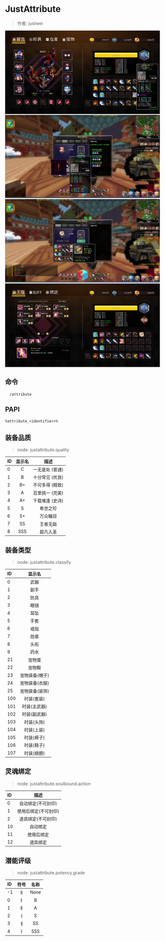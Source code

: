 # JustAttribute

> 作者: justwei

![img](./.img/0.png)
![img](./.img/1.png)
![img](./.img/2.png)
![img](./.img/3.png)


## 命令
```text
  /attribute
```

## PAPI
```text
%attribute_<identifier>%
```

## 装备品质
> node: justattribute.quality

| ID  | 显示名 |    描述     |
|:----|:---:|:---------:|
| 0   |  C  | 一无是处 (普通) |
| 1   |  B  | 十分常见 (优良) |
| 2   | B+  | 不可多得 (精致) |
| 3   |  A  | 百里挑一 (完美) |
| 4   | A+  | 千载难逢 (史诗) |
| 5   |  S  |   希世之珍    |
| 6   | S+  |   万众瞩目    |
| 7   | SS  |   王者无敌    |
| 8   | SSS |   超凡入圣    |

## 装备类型
> node: justattribute.classify

| ID  |   显示名    |
|:----|:--------:|
| 0   |    武器    |
| 1   |    副手    |
| 2   |    防具    |
| 3   |    眼镜    |
| 4   |    耳坠    |
| 5   |    手套    |
| 6   |    戒指    |
| 7   |    勋章    |
| 8   |    头衔    |
| 9   |    药水    |
| 21  |   宠物蛋    |
| 22  |   宠物鞍    |
| 23  | 宠物装备(帽子) |
| 24  | 宠物装备(衣服) |
| 25  | 宠物装备(装饰) |
| 100 |  时装(套装)  |
| 101 | 时装(主武器)  |
| 102 | 时装(副武器)  |
| 103 |  时装(头饰)  |
| 104 |  时装(上装)  |
| 105 |  时装(裤子)  |
| 106 |  时装(鞋子)  |
| 107 |  时装(翅膀)  |

## 灵魂绑定
> node: justattribute.soulbound.action

| ID  |     描述      |
|:----|:-----------:|
| 0   | 自动绑定(不可封印)  |
| 1   | 使用后绑定(不可封印) |
| 2   | 道具绑定(不可封印)  |
| 10  |    自动绑定     |
| 11  |    使用后绑定    |
| 12  |    道具绑定     |

## 潜能评级
> node: justattribute.potency.grade

| ID  | 符号  |  名称  |
|:----|:---:|:----:|
| -1  |  ㅐ  | None |
| 0   |  ㅑ  |  B   |
| 1   |  ㅒ  |  A   |
| 2   |  ㅓ  |  S   |
| 3   |  ㅔ  |  SS  |
| 4   |  ㅏ  | SSS  |